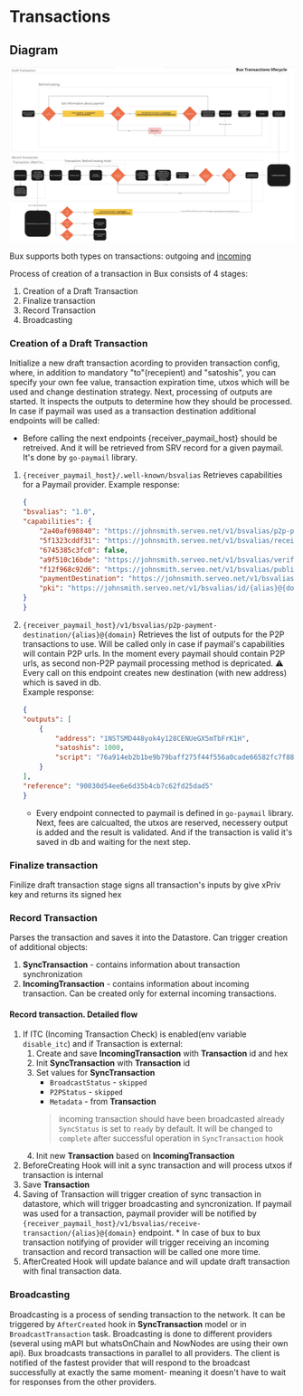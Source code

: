 # Transactions

## Diagram
![Transaction Lifecycle](transaction_lifecycle.png "transaction_lifecycle")

Bux supports both types on transactions: outgoing and [incoming](incoming_transaction.md)

Process of creation of a transaction in Bux consists of 4 stages:
1. Creation of a Draft Transaction
2. Finalize transaction
3. Record Transaction
4. Broadcasting

### Creation of a Draft Transaction

Initialize a new draft transaction acording to providen transaction config, where, in addition to mandatory "to"(recepient) and "satoshis", you can specify your own fee value, transaction expiration time, utxos which will be used and change destination strategy.
Next, processing of outputs are started. It inspects the outputs to determine how they should be processed. In case if paymail was used as a transaction destination additional endpoints will be called:
* Before calling the next endpoints {receiver_paymail_host} should be retreived. And it will be retrieved from SRV record for a given paymail. It's done by `go-paymail` library.
1. `{receiver_paymail_host}/.well-known/bsvalias`
   Retrieves capabilities for a Paymail provider.
   Example response:
    ```json
   {
    "bsvalias": "1.0",
    "capabilities": {
        "2a40af698840": "https://johnsmith.serveo.net/v1/bsvalias/p2p-payment-destination/{alias}@{domain.tld}",
        "5f1323cddf31": "https://johnsmith.serveo.net/v1/bsvalias/receive-transaction/{alias}@{domain.tld}",
        "6745385c3fc0": false,
        "a9f510c16bde": "https://johnsmith.serveo.net/v1/bsvalias/verify-pubkey/{alias}@{domain.tld}/{pubkey}",
        "f12f968c92d6": "https://johnsmith.serveo.net/v1/bsvalias/public-profile/{alias}@{domain.tld}",
        "paymentDestination": "https://johnsmith.serveo.net/v1/bsvalias/address/{alias}@{domain.tld}",
        "pki": "https://johnsmith.serveo.net/v1/bsvalias/id/{alias}@{domain.tld}"
    }
    }
   ```
2. `{receiver_paymail_host}/v1/bsvalias/p2p-payment-destination/{alias}@{domain}`
   Retrieves the list of outputs for the P2P transactions to use. Will be called only in case if paymail's capabilities will contain P2P urls. In the moment every paymail should contain P2P urls, as second non-P2P paymail processing method is depricated.
   ⚠️ Every call on this endpoint creates new destination (with new address) which is saved in db.\
   Example response:
    ```json
   {
    "outputs": [
        {
            "address": "1NSTSMD448yok4y128CENUeGX5mTbFrK1H",
            "satoshis": 1000,
            "script": "76a914eb2b1be9b79baff275f44f556a0cade66582fc7f88ac"
        }
    ],
    "reference": "90030d54ee6e6d35b4cb7c62fd25dad5"
    }
   ```
   * Every endpoint connected to paymail is defined in `go-paymail` library.
Next, fees are calcualted, the utxos are reserved, necessery output is added and the result is validated.
And if the transaction is valid it's saved in db and waiting for the next step. 

### Finalize transaction

Finilize draft transaction stage signs all transaction's inputs by give xPriv key and returns its signed hex

### Record Transaction

Parses the transaction and saves it into the Datastore. Can trigger creation of additional objects:
1. **SyncTransaction** - contains information about transaction synchronization
2. **IncomingTransaction** - contains information about incoming transaction. Can be created only for external incoming transactions.

#### Record transaction. Detailed flow
1. If ITC (Incoming Transaction Check) is enabled(env variable `disable_itc`) and if Transaction is external:
     1. Create and save **IncomingTransaction** with **Transaction** id and hex
     2. Init **SyncTransaction** with **Transaction** id
     3. Set values for **SyncTransaction**
        * `BroadcastStatus` - `skipped`
        * `P2PStatus` - `skipped`
        * `Metadata` - from **Transaction**
        >  incoming transaction should have been broadcasted already\
        `SyncStatus` is set to `ready` by default. It will be changed to `complete` after successful operation in `SyncTransaction` hook
     4. Init new **Transaction** based on **IncomingTransaction**
2. BeforeCreating Hook will init a sync transaction and will process utxos if transaction is internal
3. Save **Transaction**
4. Saving of Transaction will trigger creation of sync transaction in datastore, which will trigger broadcasting and syncronization. If paymail was used for a transaction, paymail provider will be notified by `{receiver_paymail_host}/v1/bsvalias/receive-transaction/{alias}@{domain}` endpoint. * In case of bux to bux transaction notifying of provider will trigger receiving an incoming transaction and record transaction will be called one more time.
5. AfterCreated Hook will update balance and will update draft transaction with final transaction data. 


### Broadcasting
Broadcasting is a process of sending transaction to the network. It can be triggered by `AfterCreated` hook in **SyncTransaction** model or in `BroadcastTransaction` task.
Broadcasting is done to different providers (several using mAPI but whatsOnChain and NowNodes are using their own api). Bux broadcasts transactions in parallel to all providers.
The client is notified of the fastest provider that will respond to the broadcast successfully at exactly the same moment- meaning it doesn't have to wait for responses from the other providers.
